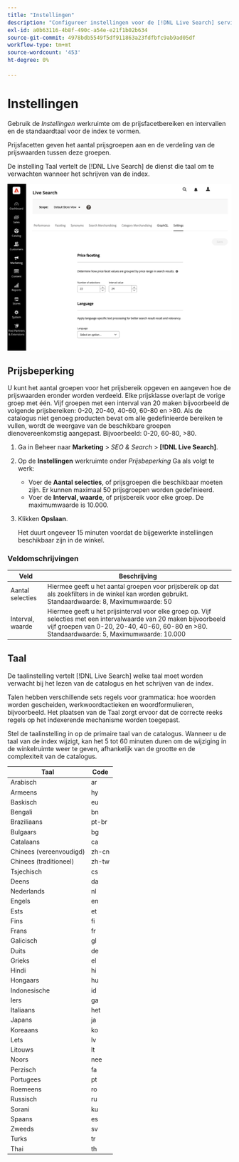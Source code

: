 ```yaml
---
title: "Instellingen"
description: "Configureer instellingen voor de [!DNL Live Search] service."
exl-id: a0b63116-4b8f-490c-a54e-e21f1b02b634
source-git-commit: 4978bdb5549f5df911863a23fdfbfc9ab9ad05df
workflow-type: tm+mt
source-wordcount: '453'
ht-degree: 0%

---
```


# Instellingen

Gebruik de *Instellingen* werkruimte om de prijsfacetbereiken en intervallen en de standaardtaal voor de index te vormen.

Prijsfacetten geven het aantal prijsgroepen aan en de verdeling van de prijswaarden tussen deze groepen.

De instelling Taal vertelt de [!DNL Live Search] de dienst die taal om te verwachten wanneer het schrijven van de index.

![Instellingen](assets/settings.png)

## Prijsbeperking

U kunt het aantal groepen voor het prijsbereik opgeven en aangeven hoe de prijswaarden eronder worden verdeeld. Elke prijsklasse overlapt de vorige groep met één. Vijf groepen met een interval van 20 maken bijvoorbeeld de volgende prijsbereiken: 0-20, 20-40, 40-60, 60-80 en >80. Als de catalogus niet genoeg producten bevat om alle gedefinieerde bereiken te vullen, wordt de weergave van de beschikbare groepen dienovereenkomstig aangepast. Bijvoorbeeld: 0-20, 60-80, >80.

1. Ga in Beheer naar **Marketing** > *SEO &amp; Search* > **[!DNL Live Search]**.
1. Op de **Instellingen** werkruimte onder *Prijsbeperking* Ga als volgt te werk:
   * Voer de **Aantal selecties**, of prijsgroepen die beschikbaar moeten zijn. Er kunnen maximaal 50 prijsgroepen worden gedefinieerd.
   * Voer de **Interval, waarde**, of prijsbereik voor elke groep. De maximumwaarde is 10.000.
1. Klikken **Opslaan**.

   Het duurt ongeveer 15 minuten voordat de bijgewerkte instellingen beschikbaar zijn in de winkel.

### Veldomschrijvingen

| Veld | Beschrijving |
|--- |--- |
| Aantal selecties | Hiermee geeft u het aantal groepen voor prijsbereik op dat als zoekfilters in de winkel kan worden gebruikt. Standaardwaarde: 8, Maximumwaarde: 50 |
| Interval, waarde | Hiermee geeft u het prijsinterval voor elke groep op. Vijf selecties met een intervalwaarde van 20 maken bijvoorbeeld vijf groepen van 0-20, 20-40, 40-60, 60-80 en >80. Standaardwaarde: 5, Maximumwaarde: 10.000 |

## Taal

De taalinstelling vertelt [!DNL Live Search] welke taal moet worden verwacht bij het lezen van de catalogus en het schrijven van de index.

Talen hebben verschillende sets regels voor grammatica: hoe woorden worden gescheiden, werkwoordtactieken en woordformulieren, bijvoorbeeld.
Het plaatsen van de Taal zorgt ervoor dat de correcte reeks regels op het indexerende mechanisme worden toegepast.

Stel de taalinstelling in op de primaire taal van de catalogus. Wanneer u de taal van de index wijzigt, kan het 5 tot 60 minuten duren om de wijziging in de winkelruimte weer te geven, afhankelijk van de grootte en de complexiteit van de catalogus.

| Taal | Code |
|----|----|
| Arabisch | ar |
| Armeens | hy |
| Baskisch | eu |
| Bengali | bn |
| Braziliaans | pt-br |
| Bulgaars | bg |
| Catalaans | ca |
| Chinees (vereenvoudigd) | zh-cn |
| Chinees (traditioneel) | zh-tw |
| Tsjechisch | cs |
| Deens | da |
| Nederlands | nl |
| Engels | en |
| Ests | et |
| Fins | fi |
| Frans | fr |
| Galicisch | gl |
| Duits | de |
| Grieks | el |
| Hindi | hi |
| Hongaars | hu |
| Indonesische | id |
| Iers | ga |
| Italiaans | het |
| Japans | ja |
| Koreaans | ko |
| Lets | lv |
| Litouws | lt |
| Noors | nee |
| Perzisch | fa |
| Portugees | pt |
| Roemeens | ro |
| Russisch | ru |
| Sorani | ku |
| Spaans | es |
| Zweeds | sv |
| Turks | tr |
| Thai | th |
